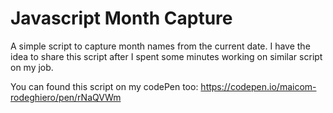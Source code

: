 # Javascript Month Capture
A simple script to capture month names from the current date.
I have the idea to share this script after I spent some minutes working on similar script on my job.

You can found this script on my codePen too:
https://codepen.io/maicom-rodeghiero/pen/rNaQVWm
